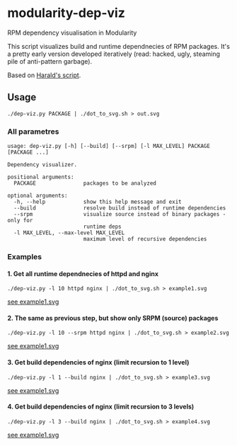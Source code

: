 # modularity-dep-viz
RPM dependency visualisation in Modularity

This script visualizes build and runtime dependnecies of RPM packages. It's a pretty early version developed iteratively (read: hacked, ugly, steaming pile of anti-pattern garbage).

Based on [Harald's script](https://harald.hoyer.xyz/2014/01/14/self-hosting-fedora-base/).

## Usage

```
./dep-viz.py PACKAGE | ./dot_to_svg.sh > out.svg
```

### All parametres

```
usage: dep-viz.py [-h] [--build] [--srpm] [-l MAX_LEVEL] PACKAGE [PACKAGE ...]

Dependency visualizer.

positional arguments:
  PACKAGE               packages to be analyzed

optional arguments:
  -h, --help            show this help message and exit
  --build               resolve build instead of runtime dependencies
  --srpm                visualize source instead of binary packages - only for
                        runtime deps
  -l MAX_LEVEL, --max-level MAX_LEVEL
                        maximum level of recursive dependencies
```

### Examples

#### 1. Get all runtime dependnecies of httpd and nginx

```
./dep-viz.py -l 10 httpd nginx | ./dot_to_svg.sh > example1.svg
```

[see example1.svg](https://github.com/asamalik/modularity-dep-viz/blob/master/example_outputs/example1.svg)

#### 2. The same as previous step, but show only SRPM (source) packages

```
./dep-viz.py -l 10 --srpm httpd nginx | ./dot_to_svg.sh > example2.svg
```

[see example1.svg](https://github.com/asamalik/modularity-dep-viz/blob/master/example_outputs/example2.svg)


#### 3. Get build dependencies of nginx (limit recursion to 1 level)

```
./dep-viz.py -l 1 --build nginx | ./dot_to_svg.sh > example3.svg
```

[see example1.svg](https://github.com/asamalik/modularity-dep-viz/blob/master/example_outputs/example3.svg)

#### 4. Get build dependencies of nginx (limit recursion to 3 levels)

```
./dep-viz.py -l 3 --build nginx | ./dot_to_svg.sh > example4.svg
```

[see example1.svg](https://github.com/asamalik/modularity-dep-viz/blob/master/example_outputs/example4.svg)

